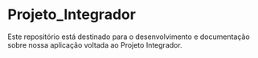 # Projeto_Integrador
Este repositório está destinado para o desenvolvimento e documentação sobre nossa aplicação voltada ao Projeto Integrador.
